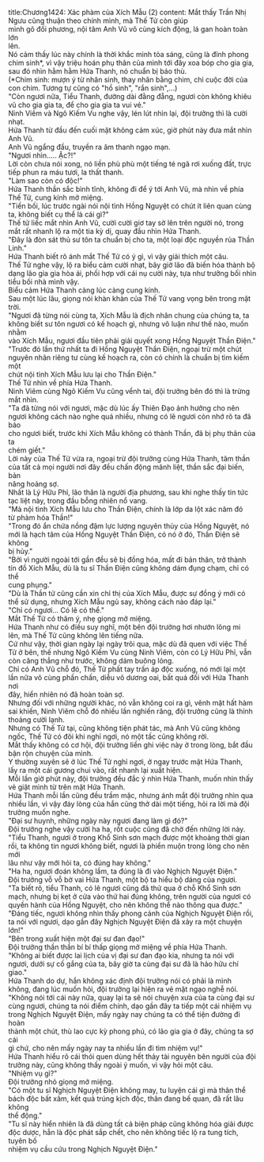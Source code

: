 title:Chương1424: Xác phàm của Xích Mẫu (2)
content:
Mắt thấy Trần Nhị Ngưu cũng thuận theo chính mình, mà Thế Tử còn giúp<br>mình gõ đối phương, nội tâm Anh Vũ vô cùng kích động, lá gan hoàn toàn lớn<br>lên.<br>Nó cảm thấy lúc này chính là thời khắc mình tỏa sáng, cũng là đỉnh phong<br>chim sinh*, vì vậy triệu hoán phụ thân của mình tới đây xoa bóp cho gia gia,<br>sau đó nhìn hằm hằm Hứa Thanh, nó chuẩn bị báo thù.<br>(*Chim sinh: mượn ý từ nhân sinh, thay nhân bằng chim, chỉ cuộc đời của<br>con chim. Tương tự cũng có "hồ sinh", "rắn sinh",...)<br>"Còn ngươi nữa, Tiểu Thanh, đường dài đằng đẵng, ngươi còn không khiêu<br>vũ cho gia gia ta, để cho gia gia ta vui vẻ."<br>Ninh Viêm và Ngô Kiếm Vu nghe vậy, lén lút nhìn lại, đội trưởng thì là cười<br>nhạt.<br>Hứa Thanh từ đầu đến cuối mặt không cảm xúc, giờ phút này đưa mắt nhìn<br>Anh Vũ.<br>Anh Vũ ngẩng đầu, truyền ra âm thanh ngạo mạn.<br>"Ngươi nhìn..... Ặc?!"<br>Lời còn chưa nói xong, nó liền phù phù một tiếng té ngã rơi xuống đất, trực<br>tiếp phun ra máu tươi, la thất thanh.<br>"Làm sao còn có độc!"<br>Hứa Thanh thần sắc bình tĩnh, không đi để ý tới Anh Vũ, mà nhìn về phía<br>Thế Tử, cung kính mở miệng.<br>"Tiền bối, lúc trước ngài nói nội tình Hồng Nguyệt có chút ít liên quan cùng<br>ta, không biết cụ thể là cái gì?"<br>Thế tử liếc mắt nhìn Anh Vũ, cười cười giơ tay sờ lên trên người nó, trong<br>mắt rất nhanh lộ ra một tia kỳ dị, quay đầu nhìn Hứa Thanh.<br>"Đây là đòn sát thủ sư tôn ta chuẩn bị cho ta, một loại độc nguyền rủa Thần<br>Linh."<br>Hứa Thanh biết rõ ánh mắt Thế Tử có ý gì, vì vậy giải thích một câu.<br>Thế Tử nghe vậy, lộ ra biểu cảm cười nhạt, bây giờ lão đã biến hóa thành bộ<br>dạng lão gia gia hòa ái, phối hợp với cái nụ cười này, tựa như trưởng bối nhìn<br>tiểu bối nhà mình vậy.<br>Biểu cảm Hứa Thanh càng lúc càng cung kính.<br>Sau một lúc lâu, giọng nói khàn khàn của Thế Tử vang vọng bên trong mặt<br>trời.<br>"Ngươi đã từng nói cùng ta, Xích Mẫu là địch nhân chung của chúng ta, ta<br>không biết sư tôn ngươi có kế hoạch gì, nhưng vô luận như thế nào, muốn nhằm<br>vào Xích Mẫu, ngươi đầu tiên phải giải quyết xong Hồng Nguyệt Thần Điện."<br>"Trước đó lần thứ nhất ta đi Hồng Nguyệt Thần Điện, ngoại trừ một chút<br>nguyên nhân riêng tư cùng kế hoạch ra, còn có chính là chuẩn bị tìm kiếm một<br>chút nội tình Xích Mẫu lưu lại cho Thần Điện."<br>Thế Tử nhìn về phía Hứa Thanh.<br>Ninh Viêm cùng Ngô Kiếm Vu cũng vểnh tai, đội trưởng bên đó thì là trừng<br>mắt nhìn.<br>"Ta đã từng nói với ngươi, mặc dù lúc ấy Thiên Đạo ảnh hưởng cho nên<br>ngươi không cách nào nghe quá nhiều, nhưng có lẽ ngươi còn nhớ rõ ta đã báo<br>cho ngươi biết, trước khi Xích Mẫu không có thành Thần, đã bị phụ thân của ta<br>chém giết."<br>Lời này của Thế Tử vừa ra, ngoại trừ đội trưởng cùng Hứa Thanh, tâm thần<br>của tất cả mọi người nơi đây đều chấn động mãnh liệt, thần sắc đại biến, bản<br>năng hoảng sợ.<br>Nhất là Lý Hữu Phỉ, lão thân là người địa phương, sau khi nghe thấy tin tức<br>tạc liệt này, trong đầu bỗng nhiên nổ vang.<br>"Mà nội tình Xích Mẫu lưu cho Thần Điện, chính là lớp da lột xác năm đó<br>từ phàm hóa Thần!"<br>"Trong đó ẩn chứa nồng đậm lực lượng nguyên thủy của Hồng Nguyệt, nó<br>mới là hạch tâm của Hồng Nguyệt Thần Điện, có nó ở đó, Thần Điện sẽ không<br>bị hủy."<br>"Bởi vì người ngoài tới gần đều sẽ bị đồng hóa, mất đi bản thân, trở thành<br>tín đồ Xích Mẫu, dù là tu sĩ Thần Điện cũng không dám đụng chạm, chỉ có thể<br>cung phụng."<br>"Dù là Thần tử cũng cần xin chỉ thị của Xích Mẫu, được sự đồng ý mới có<br>thể sử dụng, nhưng Xích Mẫu ngủ say, không cách nào đáp lại."<br>"Chỉ có ngươi... Có lẽ có thể."<br>Mắt Thế Tử có thâm ý, nhẹ giọng mở miệng.<br>Hứa Thanh như có điều suy nghĩ, một bên đội trưởng hơi nhướn lông mi<br>lên, mà Thế Tử cũng không lên tiếng nữa.<br>Cứ như vậy, thời gian ngày lại ngày trôi qua, mặc dù đã quen với việc Thế<br>Tử ở bên, thế nhưng Ngô Kiếm Vu cùng Ninh Viêm, còn có Lý Hữu Phỉ, vẫn<br>còn căng thẳng như trước, không dám buông lỏng.<br>Chỉ có Anh Vũ chỗ đó, Thế Tử phất tay trấn áp độc xuống, nó mới lại một<br>lần nữa vô cùng phấn chấn, diễu võ dương oai, bất quá đối với Hứa Thanh nơi<br>đây, hiển nhiên nó đã hoàn toàn sợ.<br>Nhưng đối với những người khác, nó vẫn không coi ra gì, vênh mặt hất hàm<br>sai khiến, Ninh Viêm chỗ đó nhiều lần nghiến răng, đội trưởng cũng là thỉnh<br>thoảng cười lạnh.<br>Nhưng có Thế Tử tại, cũng không tiện phát tác, mà Anh Vũ cũng không<br>ngốc, Thế Tử có đôi khi nghỉ ngơi, nó một tấc cũng không rời.<br>Mắt thấy không có cơ hội, đội trưởng liền ghi việc này ở trong lòng, bắt đầu<br>bận rộn chuyện của mình.<br>Y thường xuyên sẽ ở lúc Thế Tử nghỉ ngơi, ở ngay trước mặt Hứa Thanh,<br>lấy ra một cái gương chui vào, rất nhanh lại xuất hiện.<br>Mỗi lần giờ phút này, đội trưởng đều đắc ý nhìn Hứa Thanh, muốn nhìn thấy<br>vẻ giật mình từ trên mặt Hứa Thanh.<br>Hứa Thanh mỗi lần cũng đều trầm mặc, nhưng ánh mắt đội trưởng nhìn qua<br>nhiều lần, vì vậy đáy lòng của hắn cũng thở dài một tiếng, hỏi ra lời mà đội<br>trưởng muốn nghe.<br>"Đại sư huynh, những ngày này ngươi đang làm gì đó?"<br>Đội trưởng nghe vậy cười ha ha, rốt cuộc cũng đã chờ đến những lời này.<br>"Tiểu Thanh, ngươi ở trong Khổ Sinh sơn mạch được một khoảng thời gian<br>rồi, ta không tin ngươi không biết, ngươi là phiền muộn trong lòng cho nên mới<br>lâu như vậy mới hỏi ta, có đúng hay không."<br>"Ha ha, ngươi đoán không lầm, ta đúng là đi vào Nghịch Nguyệt Điện."<br>Đội trưởng vỗ vỗ bờ vai Hứa Thanh, một bộ ta hiểu bộ dáng của ngươi.<br>"Ta biết rõ, tiểu Thanh, có lẽ ngươi cũng đã thử qua ở chỗ Khổ Sinh sơn<br>mạch, nhưng bị kẹt ở cửa vào thứ hai đúng không, trên người của ngươi có<br>quyền hành của Hồng Nguyệt, cho nên không thể nào thông qua được."<br>"Đáng tiếc, ngươi không nhìn thấy phong cảnh của Nghịch Nguyệt Điện rồi,<br>ta nói với ngươi, dạo gần đây Nghịch Nguyệt Điện đã xảy ra một chuyện lớn!"<br>"Bên trong xuất hiện một đại sư đan đạo!"<br>Đội trưởng thần thần bí bí thấp giọng mở miệng về phía Hứa Thanh.<br>"Không ai biết được lai lịch của vị đại sư đan đạo kia, nhưng ta nói với<br>ngươi, dưới sự cố gắng của ta, bây giờ ta cùng đại sư đã là hảo hữu chí giao."<br>Hứa Thanh do dự, hắn không xác định đội trưởng nói có phải là mình<br>không, đang lúc muốn hỏi, đội trưởng lại hiện ra vẻ mặt ngạo nghễ nói.<br>"Không nói tới cái này nữa, quay lại ta sẽ nói chuyện xưa của ta cùng đại sư<br>cùng ngươi, chúng ta nói điểm chính, dạo gần đây ta tiếp một cái nhiệm vụ<br>trong Nghịch Nguyệt Điện, mấy ngày nay chúng ta có thể tiện đường đi hoàn<br>thành một chút, thù lao cực kỳ phong phú, có lão gia gia ở đây, chúng ta sợ cái<br>gì chứ, cho nên mấy ngày nay ta nhiều lần đi tìm nhiệm vụ!"<br>Hứa Thanh hiểu rõ cái thói quen dùng hết thảy tài nguyên bên người của đội<br>trưởng này, cũng không thấy ngoài ý muốn, vì vậy hỏi một câu.<br>"Nhiệm vụ gì?"<br>Đội trưởng nhỏ giọng mở miệng.<br>"Có một tu sĩ Nghịch Nguyệt Điện không may, tu luyện cái gì mà thân thể<br>bách độc bất xâm, kết quả trúng kịch độc, thân đang bế quan, đã rất lâu không<br>thể động."<br>"Tu sĩ này hiển nhiên là đã dùng tất cả biện pháp cũng không hóa giải được<br>độc dược, hẳn là độc phát sắp chết, cho nên không tiếc lộ ra tung tích, tuyên bố<br>nhiệm vụ cầu cứu trong Nghịch Nguyệt Điện."